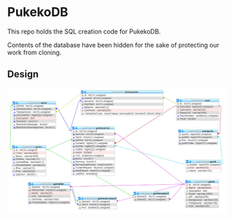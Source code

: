 # PukekoDB

This repo holds the SQL creation code for PukekoDB.

Contents of the database have been hidden for the sake of protecting our work from cloning.

## Design

![Image of the design of PukekoDB](design.png)
